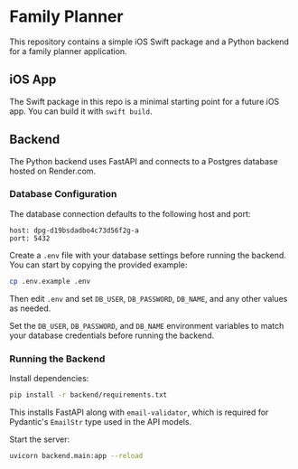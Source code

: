 # Family Planner

This repository contains a simple iOS Swift package and a Python backend for a family planner application.

## iOS App
The Swift package in this repo is a minimal starting point for a future iOS app. You can build it with `swift build`.

## Backend
The Python backend uses FastAPI and connects to a Postgres database hosted on Render.com.

### Database Configuration
The database connection defaults to the following host and port:

```
host: dpg-d19bsdadbo4c73d56f2g-a
port: 5432
```


Create a `.env` file with your database settings before running the backend. You can start by copying the provided example:

```bash
cp .env.example .env
```

Then edit `.env` and set `DB_USER`, `DB_PASSWORD`, `DB_NAME`, and any other values as needed.

Set the `DB_USER`, `DB_PASSWORD`, and `DB_NAME` environment variables to match your database credentials before running the backend.


### Running the Backend
Install dependencies:

```bash
pip install -r backend/requirements.txt
```

This installs FastAPI along with `email-validator`, which is required for Pydantic's `EmailStr` type used in the API models.

Start the server:

```bash
uvicorn backend.main:app --reload
```

